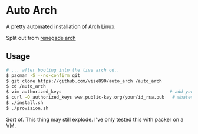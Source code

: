 # Auto Arch
A pretty automated installation of Arch Linux.

Split out from [renegade arch](https://github.com/vise890/renegade_arch)

## Usage
```bash
# ... after booting into the live arch cd..
$ pacman -S --no-confirm git
$ git clone https://github.com/vise890/auto_arch /auto_arch
$ cd /auto_arch
$ vim authorized_keys                                         # add yours. or empty the file
$ curl -O authorized_keys www.public-key.org/your/id_rsa.pub   # whatever
$ ./install.sh
$ ./provision.sh
```
Sort of. This thing may still explode. I've only tested this with packer on a VM.
